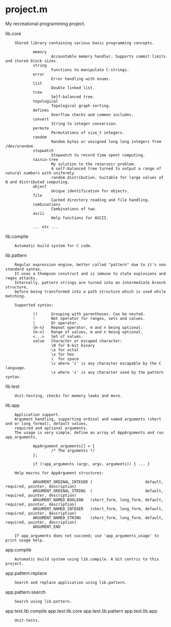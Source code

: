 project.m
=========

My recreational programming project.

lib.core

        Shared library containing various basic programming concepts.

                memory
                        Accountable memory handler. Supports commit limits and stored block sizes.
                string
                        Functions to manipulate C-strings.
                error
                        Error handling with enums.
                list
                        Double linked list.
                tree
                        Self-balanced tree.
                topological
                        Topological graph sorting.
                defines
                        Overflow checks and common includes.
                convert
                        String to integer conversion.
                permute
                        Permutations of size_t integers.
                random
                        Random bytes or unsigned long long integers from /dev/urandom.
                stopwatch
                        Stopwatch to record time spent computing.
                tainio-tree
                        My solution to the reservoir problem. 
                        A self-balanced tree turned to output a range of natural numbers with uniformly 
                        random distribution. Suitable for large values of N and distributed computing.
                object
                        Unique identification for objects.
                file
                        Cached directory reading and file handling.
                combinations
                        Combinations of two.
                ascii
                        Help functions for ASCII.

                ... etc ...

lib.compile

        Automatic build system for C code.

lib.pattern

        Regular expression engine, better called "pattern" due to it's non standard syntax. 
        It uses a thompson construct and is immune to state explosions and regex attacks.
        Internally, pattern strings are turned into an intermediate branch structure, 
        before being transformed into a path structure which is used while matching.

        Supported syntax:

                ()      Grouping with parentheses. Can be nested.
                !       Not operator for ranges, sets and values.
                |       Or operator.
                {m-n}   Repeat operator, m and n being optional.
                [m-n]   Range of values, m and n being optional.
                <...>   Set of values.
                value   Character or escaped character:
                        \B for 8-bit binary
                        \o for octal
                        \x for hex
                        \  for space
                        \c where 'c' is any character escapable by the C language.
                        \s where 's' is any character used by the pattern syntax.

lib.test

        Unit-testing, checks for memory leaks and more.

lib.app

        Application support.
        Argument handling, supporting ordinal and named arguments (short and or long format), default values, 
        required and optional arguments.
        The usage is very simple, define an array of AppArguments and run app_arguments.
        
                AppArgument arguments[] = {
                        /* The arguments */
                };

                if (!app_arguments (argc, argv, arguments)) { ... }

        Help macros for AppArgument structures:

                ARGUMENT_ORDINAL_INTEGER (                       default, required, pointer, description)
                ARGUMENT_ORDINAL_STRING  (                       default, required, pointer, description)
                ARGUMENT_NAMED_BOOLEAN   (short_form, long_form, default, required, pointer, description)
                ARGUMENT_NAMED_INTEGER   (short_form, long_form, default, required, pointer, description)
                ARGUMENT_NAMED_STRING    (short_form, long_form, default, required, pointer, description)
                ARGUMENT_END

        If app_arguments does not succeed; use 'app_arguments_usage' to print usage help.

app.compile

        Automatic build system using lib.compile. A bit centric to this project.

app.pattern.replace

        Search and replace application using lib.pattern.

app.pattern.search

        Search using lib.pattern.

app.test.lib.compile
app.test.lib.core
app.test.lib.pattern
app.test.lib.app

        Unit-tests.
